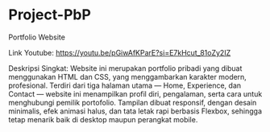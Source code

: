# Project-PbP
Portfolio Website

Link Youtube:
https://youtu.be/pGiwAfKParE?si=E7kHcut_81oZy2IZ

Deskripsi Singkat:
Website ini merupakan portfolio pribadi yang dibuat menggunakan HTML dan CSS, yang menggambarkan karakter modern, profesional.
Terdiri dari tiga halaman utama — Home, Experience, dan Contact — website ini menampilkan profil diri, pengalaman, serta cara untuk menghubungi pemilik portofolio.
Tampilan dibuat responsif, dengan desain minimalis, efek animasi halus, dan tata letak rapi berbasis Flexbox, sehingga tetap menarik baik di desktop maupun perangkat mobile.
